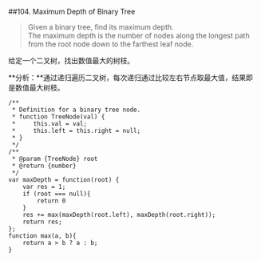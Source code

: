 ##104. Maximum Depth of Binary Tree

>Given a binary tree, find its maximum depth.<br>
The maximum depth is the number of nodes along the longest path from the root node down to the farthest leaf node.

给定一个二叉树，找出数值最大的树枝。

**分析：**通过递归遍历二叉树，每次递归通过比较左右节点取最大值，结果即是数值最大树枝。

	/**
	 * Definition for a binary tree node.
	 * function TreeNode(val) {
	 *     this.val = val;
	 *     this.left = this.right = null;
	 * }
	 */
	/**
	 * @param {TreeNode} root
	 * @return {number}
	 */
	var maxDepth = function(root) {
	    var res = 1;
	    if (root === null){
	        return 0
	    }
	    res += max(maxDepth(root.left), maxDepth(root.right));
	    return res;
	};
	function max(a, b){
	    return a > b ? a : b;
	}